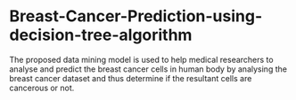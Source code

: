 # Breast-Cancer-Prediction-using-decision-tree-algorithm
The proposed data mining model is used to help medical researchers to analyse and predict the breast cancer cells in human body by analysing the breast cancer dataset and thus determine if the resultant cells are cancerous or not.
